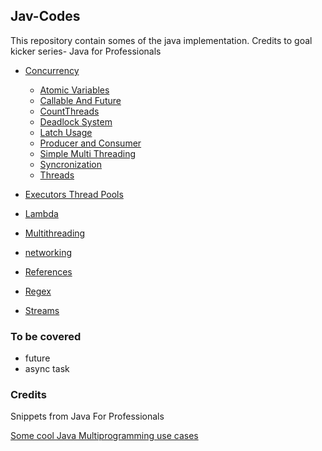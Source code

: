 ## Jav-Codes

This repository contain somes of the java implementation.
Credits to goal kicker series- Java for Professionals

- [Concurrency](src/concurrency)
    - [Atomic Variables](src/concurrency/atomic)
    - [Callable And Future](src/concurrency/CallablesAndFuture)
    - [CountThreads](src/concurrency/CountThreads)
    - [Deadlock System](src/concurrency/DeadLockSystem)
    - [Latch Usage](src/concurrency/Latch)
    - [Producer and Consumer](src/concurrency/producerConsumer)
    - [Simple Multi Threading](src/concurrency/SimpleMultiThreading)
    - [Syncronization](src/concurrency/syncronization)
    - [Threads](src/concurrency/ThreadsInJava)
    
- [Executors Thread Pools](src/ExecutorThreadPools)
- [Lambda](src/lambda)
- [Multithreading](src/Multithreading)
- [networking](src/networking)
- [References](src/references)
- [Regex](src/regex)
- [Streams](src/Streams)


### To be covered
- future
- async task

### Credits

Snippets from Java For Professionals

[Some cool Java Multiprogramming use cases](/src/useCase/)